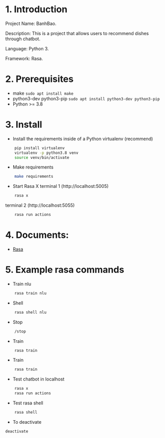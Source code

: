 # 1. Introduction
Project Name: BanhBao.

Description: This is a project that allows users to recommend dishes through chatbot.

Language: Python 3.

Framework: Rasa.

# 2. Prerequisites
- make ```sudo apt install make```
- python3-dev python3-pip ```sudo apt install python3-dev python3-pip```
- Python >= 3.8

# 3. Install
- Install the requirements inside of a Python virtualenv (recommend)
```BASH
    pip install virtualenv
    virtualenv -p python3.8 venv
    source venv/bin/activate
```

- Make requirements
```BASH
    make requirements
```

- Start Rasa X
terminal 1 (http://localhost:5005)
```BASH
    rasa x
```

terminal 2 (http://localhost:5055)
```BASH
    rasa run actions
```

# 4. Documents:
- [Rasa](https://rasa.com/docs/rasa/installation/)

# 5. Example rasa commands
- Train nlu
```BASH
    rasa train nlu
```

- Shell
```BASH
    rasa shell nlu
```

- Stop
```BASH
    /stop
```

- Train
```BASH
    rasa train
```

- Train
```BASH
    rasa train
```

- Test chatbot in localhost
```BASH
    rasa x
    rasa run actions
```

- Test rasa shell
```BASH
    rasa shell
```

- To deactivate
```
deactivate
```
